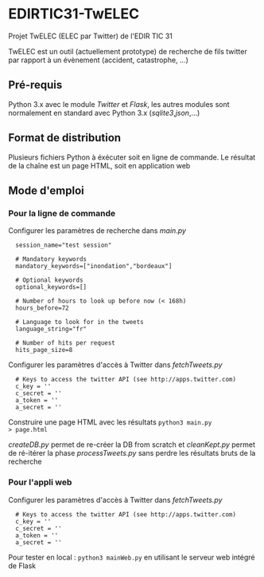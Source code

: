 # EDIRTIC31-TwELEC
Projet TwELEC (ELEC par Twitter) de l'EDIR TIC 31

TwELEC est un outil (actuellement prototype) de recherche de fils twitter par rapport à un évènement (accident, catastrophe, ...)

## Pré-requis

Python 3.x avec le module *Twitter* et *Flask*, les autres modules sont normalement en standard avec Python 3.x (*sqlite3*,*json*,...)

## Format de distribution

Plusieurs fichiers Python à éxécuter soit en ligne de commande. Le résultat de la chaîne est un page HTML, soit 
en application web

## Mode d'emploi

### Pour la ligne de commande

Configurer les paramètres de recherche dans *main.py*

      session_name="test session"

      # Mandatory keywords
      mandatory_keywords=["inondation","bordeaux"]

      # Optional keywords
      optional_keywords=[]

      # Number of hours to look up before now (< 168h)
      hours_before=72

      # Language to look for in the tweets
      language_string="fr"

      # Number of hits per request
      hits_page_size=8

Configurer les paramètres d'accès à Twitter dans *fetchTweets.py*

      # Keys to access the twitter API (see http://apps.twitter.com)
      c_key = ''
      c_secret = ''
      a_token = ''
      a_secret = ''


  
Construire une page HTML avec les résultats
    <code>python3 main.py > page.html</code>
    
*createDB.py* permet de re-créer la DB from scratch et *cleanKept.py*
permet de ré-itérer la phase *processTweets.py* sans perdre les résultats
bruts de la recherche

### Pour l'appli web

Configurer les paramètres d'accès à Twitter dans *fetchTweets.py*

      # Keys to access the twitter API (see http://apps.twitter.com)
      c_key = ''
      c_secret = ''
      a_token = ''
      a_secret = ''
    
Pour tester en local : <code>python3 mainWeb.py</code> en utilisant le serveur web intégré de Flask
